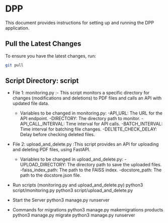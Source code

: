 # DPP

This document provides instructions for setting up and running the DPP application.

## Pull the Latest Changes

To ensure you have the latest changes, run:

```sh
git pull

```

## Script Directory: script
- File 1: monitoring.py :- This script monitors a specific directory for changes (modifications and deletions) to PDF files and calls an API with updated file data.
  
  - Variables to be changed in monitoring.py:
  -API_URL: The URL for the API endpoint.
  -DIRECTORY: The directory path to monitor.
  -API_CALL_INTERVAL: Time interval for API calls.
  -BATCH_INTERVAL: Time interval for batching file changes.
  -DEL1ETE_CHECK_DELAY: Delay before checking deleted files.



- File 2: upload_and_delete.py :This script provides an API for uploading and deleting PDF files, using FastAPI.

   - Variables to be changed in upload_and_delete.py:
   -UPLOAD_DIRECTORY: The directory path to save the uploaded files.
   -faiss_index_path: The path to the FAISS index.
   -docstore_path: The path to the docstore.json file.


- Run scripts (monitoring.py and upload_and_delete.py)
python3 script/monitoring.py
python3 script/upload_and_delete.py


- Start the Server
  python3 manage.py runserver



- Commands for migrations
python3 manage.py makemigrations products
python3 manage.py migrate
python3 manage.py runserver


